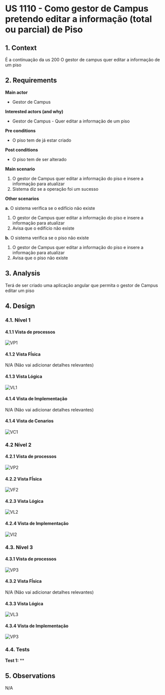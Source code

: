 # US 1110 - Como gestor de Campus pretendo editar a informação (total ou parcial) de Piso	

## 1. Context

É a continuação da us 200
O gestor de campus quer editar a informação de um piso

## 2. Requirements

**Main actor**

* Gestor de Campus

**Interested actors (and why)**

* Gestor de Campus - Quer editar a informação de um piso

**Pre conditions**

* O piso tem de já estar criado

**Post conditions**

* O piso tem de ser alterado

**Main scenario**
1. O gestor de Campus quer editar a informação do piso e insere a informação para atualizar
2. Sistema diz se a operação foi um sucesso 


**Other scenarios**

**a.** O sistema verifica se o edifício não existe
1. O gestor de Campus quer editar a informação do piso e insere a informação para atualizar
2. Avisa que o edifício não existe

**b.** O sistema verifica se o piso não existe
1. O gestor de Campus quer editar a informação do piso e insere a informação para atualizar
2. Avisa que o piso não existe


## 3. Analysis

Terá de ser criado uma aplicação angular que permita o gestor de Campus editar um piso


## 4. Design

### 4.1. Nível 1

#### 4.1.1 Vista de processos

![VP1](N1/US1110_VP.svg)

#### 4.1.2 Vista FÍsica

N/A (Não vai adicionar detalhes relevantes)

#### 4.1.3 Vista Lógica

![VL1](../N1/VL.svg)

#### 4.1.4 Vista de Implementação

N/A (Não vai adicionar detalhes relevantes)

#### 4.1.4 Vista de Cenarios

![VC1](../N1/VC.svg)

### 4.2 Nível 2

#### 4.2.1 Vista de processos

![VP2](N2/US1110_VP.svg)

#### 4.2.2 Vista FÍsica

![VF2](../N2/VF.svg)


#### 4.2.3 Vista Lógica

![VL2](../N2/VL.svg)

#### 4.2.4 Vista de Implementação

![VI2](../N2/VI.svg)

### 4.3. Nível 3 

#### 4.3.1 Vista de processos

![VP3](N3/US1110_VP.svg)


#### 4.3.2 Vista FÍsica

N/A (Não vai adicionar detalhes relevantes)

#### 4.3.3 Vista Lógica

![VL3](../N3/VL_SPA.svg)


#### 4.3.4 Vista de Implementação

![VP3](../N3/VI_SPA.svg)



### 4.4. Tests

**Test 1:** **

## 5. Observations
N/A
